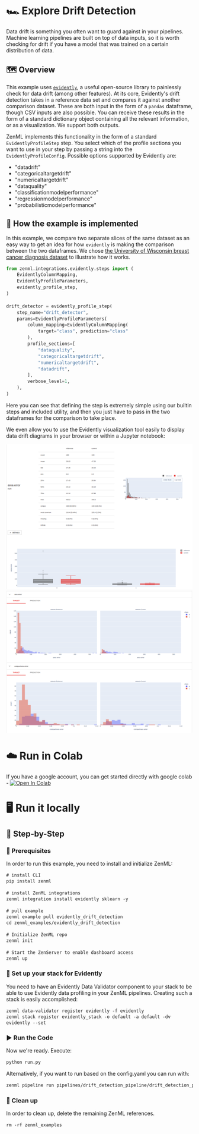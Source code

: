 # 🏎 Explore Drift Detection
Data drift is something you often want to guard against in your pipelines.
Machine learning pipelines are built on top of data inputs, so it is worth
checking for drift if you have a model that was trained on a certain
distribution of data.

## 🗺 Overview
This example uses [`evidently`](https://github.com/evidentlyai/evidently), a
useful open-source library to painlessly check for data drift (among other
features). At its core, Evidently's drift detection takes in a reference data
set and compares it against another comparison dataset. These are both input in
the form of a `pandas` dataframe, though CSV inputs are also possible. You can receive these results in the form of a standard dictionary object containing all the relevant information, or as a visualization. We support both outputs.

ZenML implements this functionality in the form of a standard `EvidentlyProfileStep` step.
You select which of the profile sections you want to use in your step by passing
a string into the `EvidentlyProfileConfig`. Possible options supported by
Evidently are:

- "datadrift"
- "categoricaltargetdrift"
- "numericaltargetdrift"
- "dataquality"
- "classificationmodelperformance"
- "regressionmodelperformance"
- "probabilisticmodelperformance"

## 🧰 How the example is implemented
In this example, we compare two separate slices of the same dataset as an easy
way to get an idea for how `evidently` is making the comparison between the two
dataframes. We chose [the University of Wisconsin breast cancer diagnosis
dataset](https://archive.ics.uci.edu/ml/datasets/Breast+Cancer+Wisconsin+(Diagnostic))
to illustrate how it works.

```python
from zenml.integrations.evidently.steps import (
    EvidentlyColumnMapping,
    EvidentlyProfileParameters,
    evidently_profile_step,
)

drift_detector = evidently_profile_step(
    step_name="drift_detector",
    params=EvidentlyProfileParameters(
        column_mapping=EvidentlyColumnMapping(
            target="class", prediction="class"
        ),
        profile_sections=[
            "dataquality",
            "categoricaltargetdrift",
            "numericaltargetdrift",
            "datadrift",
        ],
        verbose_level=1,
    ),
)
```

Here you can see that defining the step is extremely simple using our
builtin steps and included utility, and then you just have to pass in the two
dataframes for the comparison to take place.

We even allow you to use the Evidently visualization tool easily to display data
drift diagrams in your browser or within a Jupyter notebook:

![Evidently drift visualization 1](assets/drift-visualization-01.png)
![Evidently drift visualization 2](assets/drift-visualization-02.png)


# ☁️ Run in Colab
If you have a google account, you can get started directly with google colab - [![Open In Colab](https://colab.research.google.com/assets/colab-badge.svg)](https://colab.research.google.com/github/zenml-io/zenml/blob/main/examples/evidently_drift_detection/evidently.ipynb)

# 🖥 Run it locally

## 👣 Step-by-Step
### 📄 Prerequisites 
In order to run this example, you need to install and initialize ZenML:

```shell
# install CLI
pip install zenml

# install ZenML integrations
zenml integration install evidently sklearn -y

# pull example
zenml example pull evidently_drift_detection
cd zenml_examples/evidently_drift_detection

# Initialize ZenML repo
zenml init

# Start the ZenServer to enable dashboard access
zenml up
```

### 🥞 Set up your stack for Evidently

You need to have an Evidently Data Validator component to your stack to be able to
use Evidently data profiling in your ZenML pipelines. Creating such a stack is
easily accomplished:

```shell
zenml data-validator register evidently -f evidently
zenml stack register evidently_stack -o default -a default -dv evidently --set
```

### ▶️ Run the Code
Now we're ready. Execute:

```bash
python run.py
```

Alternatively, if you want to run based on the config.yaml you can run with:

```bash
zenml pipeline run pipelines/drift_detection_pipeline/drift_detection_pipeline.py -c config.yaml
```

### 🧽 Clean up
In order to clean up, delete the remaining ZenML references.

```shell
rm -rf zenml_examples
```
